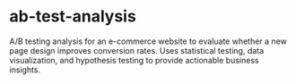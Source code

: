 # ab-test-analysis
A/B testing analysis for an e-commerce website to evaluate whether a new page design improves conversion rates. Uses statistical testing, data visualization, and hypothesis testing to provide actionable business insights.
